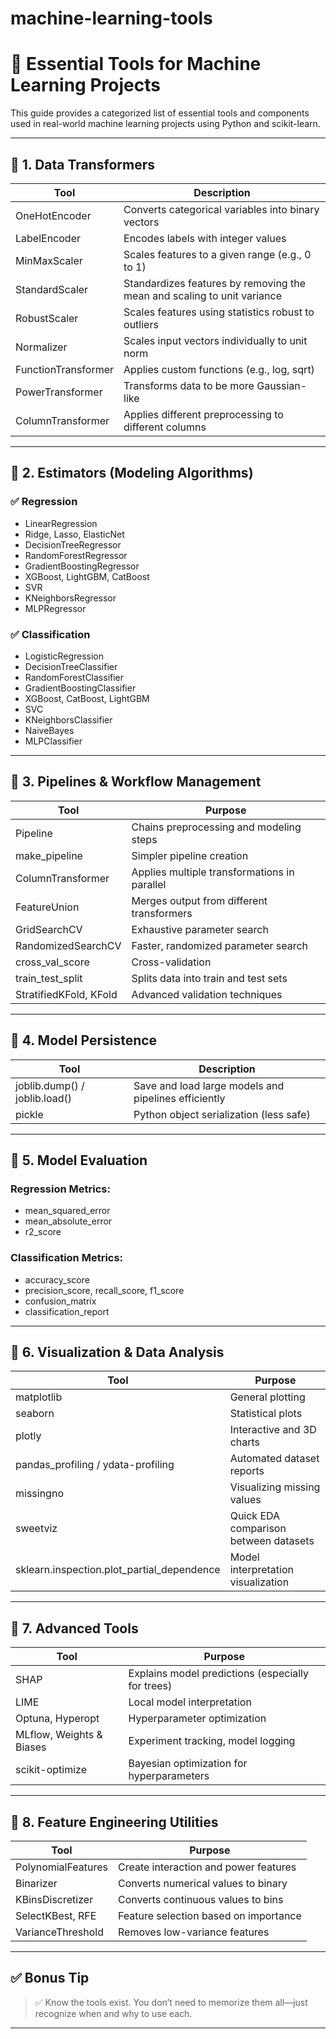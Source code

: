 # machine-learning-tools

# 🧠 Essential Tools for Machine Learning Projects

This guide provides a categorized list of essential tools and components used in real-world machine learning projects using Python and scikit-learn.

---

## 🔹 1. Data Transformers

| Tool | Description |
|------|-------------|
| OneHotEncoder | Converts categorical variables into binary vectors |
| LabelEncoder | Encodes labels with integer values |
| MinMaxScaler | Scales features to a given range (e.g., 0 to 1) |
| StandardScaler | Standardizes features by removing the mean and scaling to unit variance |
| RobustScaler | Scales features using statistics robust to outliers |
| Normalizer | Scales input vectors individually to unit norm |
| FunctionTransformer | Applies custom functions (e.g., log, sqrt) |
| PowerTransformer | Transforms data to be more Gaussian-like |
| ColumnTransformer | Applies different preprocessing to different columns |

---

## 🔹 2. Estimators (Modeling Algorithms)

### ✅ Regression
- LinearRegression
- Ridge, Lasso, ElasticNet
- DecisionTreeRegressor
- RandomForestRegressor
- GradientBoostingRegressor
- XGBoost, LightGBM, CatBoost
- SVR
- KNeighborsRegressor
- MLPRegressor

### ✅ Classification
- LogisticRegression
- DecisionTreeClassifier
- RandomForestClassifier
- GradientBoostingClassifier
- XGBoost, CatBoost, LightGBM
- SVC
- KNeighborsClassifier
- NaiveBayes
- MLPClassifier

---

## 🔹 3. Pipelines & Workflow Management

| Tool | Purpose |
|------|---------|
| Pipeline | Chains preprocessing and modeling steps |
| make_pipeline | Simpler pipeline creation |
| ColumnTransformer | Applies multiple transformations in parallel |
| FeatureUnion | Merges output from different transformers |
| GridSearchCV | Exhaustive parameter search |
| RandomizedSearchCV | Faster, randomized parameter search |
| cross_val_score | Cross-validation |
| train_test_split | Splits data into train and test sets |
| StratifiedKFold, KFold | Advanced validation techniques |

---

## 🔹 4. Model Persistence

| Tool | Description |
|------|-------------|
| joblib.dump() / joblib.load() | Save and load large models and pipelines efficiently |
| pickle | Python object serialization (less safe) |

---

## 🔹 5. Model Evaluation

### Regression Metrics:
- mean_squared_error
- mean_absolute_error
- r2_score

### Classification Metrics:
- accuracy_score
- precision_score, recall_score, f1_score
- confusion_matrix
- classification_report

---

## 🔹 6. Visualization & Data Analysis

| Tool | Purpose |
|------|---------|
| matplotlib | General plotting |
| seaborn | Statistical plots |
| plotly | Interactive and 3D charts |
| pandas_profiling / ydata-profiling | Automated dataset reports |
| missingno | Visualizing missing values |
| sweetviz | Quick EDA comparison between datasets |
| sklearn.inspection.plot_partial_dependence | Model interpretation visualization |

---

## 🔹 7. Advanced Tools

| Tool | Purpose |
|------|---------|
| SHAP | Explains model predictions (especially for trees) |
| LIME | Local model interpretation |
| Optuna, Hyperopt | Hyperparameter optimization |
| MLflow, Weights & Biases | Experiment tracking, model logging |
| scikit-optimize | Bayesian optimization for hyperparameters |

---

## 🔹 8. Feature Engineering Utilities

| Tool | Purpose |
|------|---------|
| PolynomialFeatures | Create interaction and power features |
| Binarizer | Converts numerical values to binary |
| KBinsDiscretizer | Converts continuous values to bins |
| SelectKBest, RFE | Feature selection based on importance |
| VarianceThreshold | Removes low-variance features |

---

## ✅ Bonus Tip

> ✅ Know the tools exist. You don’t need to memorize them all—just recognize when and why to use each.

---
